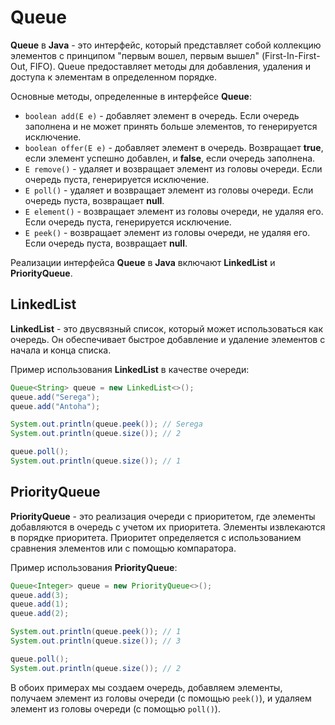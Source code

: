 # Queue

**Queue** в **Java** - это интерфейс, который представляет собой коллекцию элементов с принципом "первым вошел, первым вышел" (First-In-First-Out, FIFO). Queue предоставляет методы для добавления, удаления и доступа к элементам в определенном порядке.

Основные методы, определенные в интерфейсе **Queue**:
- `boolean add(E e)` - добавляет элемент в очередь. Если очередь заполнена и не может принять больше элементов, то 
генерируется исключение.
- `boolean offer(E e)` - добавляет элемент в очередь. Возвращает **true**, если элемент успешно добавлен, и **false**, если очередь заполнена.
- `E remove()` - удаляет и возвращает элемент из головы очереди. Если очередь пуста, генерируется исключение.
- `E poll()` - удаляет и возвращает элемент из головы очереди. Если очередь пуста, возвращает **null**.
- `E element()` - возвращает элемент из головы очереди, не удаляя его. Если очередь пуста, генерируется исключение.
- `E peek()` - возвращает элемент из головы очереди, не удаляя его. Если очередь пуста, возвращает **null**.

Реализации интерфейса **Queue** в **Java** включают **LinkedList** и **PriorityQueue**.

## LinkedList

**LinkedList** - это двусвязный список, который может использоваться как очередь. Он обеспечивает быстрое добавление и удаление элементов с начала и конца списка.

Пример использования **LinkedList** в качестве очереди:

```java
Queue<String> queue = new LinkedList<>();
queue.add("Serega");
queue.add("Antoha");

System.out.println(queue.peek()); // Serega
System.out.println(queue.size()); // 2

queue.poll();
System.out.println(queue.size()); // 1
```

## PriorityQueue

**PriorityQueue** - это реализация очереди с приоритетом, где элементы добавляются в очередь с учетом их приоритета. Элементы извлекаются в порядке приоритета. Приоритет определяется с использованием сравнения элементов или с помощью компаратора.

Пример использования **PriorityQueue**:
```java
Queue<Integer> queue = new PriorityQueue<>();
queue.add(3);
queue.add(1);
queue.add(2);

System.out.println(queue.peek()); // 1
System.out.println(queue.size()); // 3

queue.poll();
System.out.println(queue.size()); // 2
```

В обоих примерах мы создаем очередь, добавляем элементы, получаем элемент из головы очереди (с помощью `peek()`), и удаляем элемент из головы очереди (с помощью `poll()`).